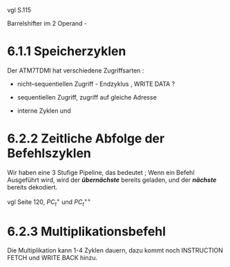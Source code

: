 vgl S.115

Barrelshifter im 2 Operand - 

# 6.1.1 Speicherzyklen 

Der ATM7TDMI hat verschiedene Zugriffsarten : 
- nicht–sequentiellen Zugriff - 
	Endzyklus , WRITE DATA ?


-  sequentiellen Zugriff,
	zugriff auf gleiche Adresse 



-  interne Zyklen und

# 6.2.2 Zeitliche Abfolge der Befehlszyklen
Wir haben eine 3 Stufige Pipeline, das bedeutet ; 
	Wenn ein Befehl Ausgeführt wird, wird der ***übernächste*** bereits geladen, und der ***nächste*** bereits dekodiert. 

vgl Seite 120, $PC_t^+$ und $PC_t^{++}$

# 6.2.3 Multiplikationsbefehl 

Die Multiplikation kann 1-4 Zyklen dauern, dazu kommt noch INSTRUCTION FETCH und WRITE BACK hinzu. 






